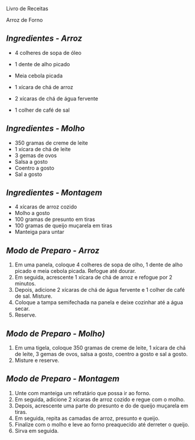 Livro de Receitas

Arroz de Forno

## _Ingredientes - Arroz_

- 4 colheres de sopa de óleo

- 1 dente de alho picado
- Meia cebola picada
- 1 xícara de chá de arroz
- 2 xícaras de chá de água fervente
- 1 colher de café de sal

## **_Ingredientes - Molho_**

- 350 gramas de creme de leite
- 1 xícara de chá de leite
- 3 gemas de ovos
- Salsa a gosto
- Coentro a gosto
- Sal a gosto

## **_Ingredientes - Montagem_**

- 4 xícaras de arroz cozido
- Molho a gosto
- 100 gramas de presunto em tiras
- 100 gramas de queijo muçarela em tiras
- Manteiga para untar

## **_Modo de Preparo - Arroz_**

1. Em uma panela, coloque 4 colheres de sopa de olho, 1 dente de alho picado e meia cebola picada. Refogue até dourar.
2. Em seguida, acrescente 1 xícara de chá de arroz e refogue por 2 minutos.
3. Depois, adicione 2 xícaras de chá de água fervente e 1 colher de café de sal. Misture.
4.  Coloque a tampa semifechada na panela e deixe cozinhar até a água secar.
5. Reserve.

## **_Modo de Preparo - Molho)_**

1. Em uma tigela, coloque 350 gramas de creme de leite, 1 xícara de chá de leite, 3 gemas de ovos, salsa a gosto, coentro a gosto e sal a gosto.
2. Misture e reserve.

## **_Modo de Preparo - Montagem_**

1. Unte com manteiga um refratário que possa ir ao forno.
2. Em seguida, adicione 2 xícaras de arroz cozido e regue com o molho.
3. Depois, acrescente uma parte do presunto e do de queijo muçarela em tiras.
4. Em seguida, repita as camadas de arroz, presunto e queijo.
5. Finalize com o molho e leve ao forno preaquecido até derreter o queijo.
6. Sirva em seguida.
